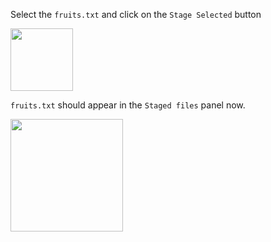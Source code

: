 Select the `fruits.txt` and click on the `Stage Selected` button

<img src="{{baseUrl}}/gitAndGithub/commit/images/sourcetree_2.png" height="100" />
<p/>

`fruits.txt` should appear in the `Staged files` panel now.

<img src="{{baseUrl}}/gitAndGithub/commit/images/sourcetree_3.png" height="180" />
<p/>
